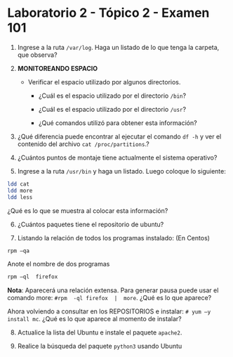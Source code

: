 # Laboratorio 2 - Tópico 2 - Examen 101

1. Ingrese a la ruta `/var/log`. Haga un listado de lo que tenga la carpeta, que observa?

2. **MONITOREANDO ESPACIO**

   - Verificar el espacio utilizado por algunos directorios.

     - ¿Cuál es el espacio utilizado por el directorio `/bin`?

     - ¿Cuál es el espacio utilizado por el directorio `/usr`?

     - ¿Qué comandos utilizó para obtener esta información?

3. ¿Qué diferencia puede encontrar al ejecutar el comando `df -h` y ver el contenido del archivo `cat /proc/partitions`.?

4. ¿Cuántos puntos de montaje tiene actualmente el sistema operativo?

5. Ingrese a la ruta `/usr/bin` y haga un listado. Luego coloque lo siguiente:

```bash
ldd cat
ldd more
ldd less
```

¿Qué es lo que se muestra al colocar esta información?

6. ¿Cuántos paquetes tiene el repositorio de ubuntu?

7. Listando la relación de todos los programas instalado: (En Centos)

```bash
rpm –qa
```

Anote el nombre de dos programas

```bash
rpm –ql  firefox
```

**Nota**: Aparecerá una relación extensa. Para generar pausa puede usar el comando more:  `#rpm  -ql firefox  |  more`. ¿Qué es lo que aparece?

Ahora volviendo a consultar en los REPOSITORIOS e instalar:
`# yum –y install mc`. ¿Qué es lo que aparece al momento de instalar?

8. Actualice la lista del Ubuntu e instale el paquete `apache2`.

9. Realice la búsqueda del paquete `python3` usando Ubuntu